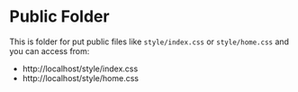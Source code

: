 # Public Folder

This is folder for put public files like `style/index.css` or `style/home.css` and you can access from:

* http://localhost/style/index.css
* http://localhost/style/home.css
